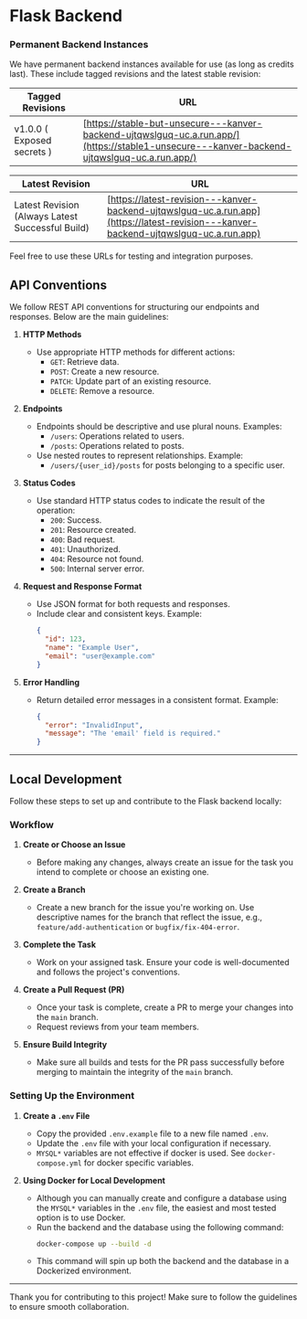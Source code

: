 # Flask Backend
### Permanent Backend Instances

We have permanent backend instances available for use (as long as credits last). These include tagged revisions and the latest stable revision:

| **Tagged Revisions** | **URL**                                      |
|-----------------------|----------------------------------------------|
| v1.0.0 ( Exposed secrets ) | [https://stable-but-unsecure---kanver-backend-ujtqwslguq-uc.a.run.app/](https://stable1-unsecure---kanver-backend-ujtqwslguq-uc.a.run.app/) |

| **Latest Revision**  | **URL**                                      |
|-----------------------|----------------------------------------------|
| Latest Revision (Always Latest Successful Build) | [https://latest-revision---kanver-backend-ujtqwslguq-uc.a.run.app](https://latest-revision---kanver-backend-ujtqwslguq-uc.a.run.app) |

Feel free to use these URLs for testing and integration purposes.

## API Conventions

We follow REST API conventions for structuring our endpoints and responses. Below are the main guidelines:

1. **HTTP Methods**
   - Use appropriate HTTP methods for different actions:
     - `GET`: Retrieve data.
     - `POST`: Create a new resource.
     <!-- - `PUT`: Update an existing resource entirely. -->
     - `PATCH`: Update part of an existing resource.
     - `DELETE`: Remove a resource.

2. **Endpoints**
   - Endpoints should be descriptive and use plural nouns. Examples:
     - `/users`: Operations related to users.
     - `/posts`: Operations related to posts.
   - Use nested routes to represent relationships. Example:
     - `/users/{user_id}/posts` for posts belonging to a specific user.

3. **Status Codes**
   - Use standard HTTP status codes to indicate the result of the operation:
     - `200`: Success.
     - `201`: Resource created.
     - `400`: Bad request.
     - `401`: Unauthorized.
     - `404`: Resource not found.
     - `500`: Internal server error.

4. **Request and Response Format**
   - Use JSON format for both requests and responses.
   - Include clear and consistent keys. Example:
     ```json
     {
       "id": 123,
       "name": "Example User",
       "email": "user@example.com"
     }
     ```

5. **Error Handling**
   - Return detailed error messages in a consistent format. Example:
     ```json
     {
       "error": "InvalidInput",
       "message": "The 'email' field is required."
     }
     ```
---

## Local Development

Follow these steps to set up and contribute to the Flask backend locally:

### Workflow

1. **Create or Choose an Issue**
   - Before making any changes, always create an issue for the task you intend to complete or choose an existing one.

2. **Create a Branch**
   - Create a new branch for the issue you're working on. Use descriptive names for the branch that reflect the issue, e.g., `feature/add-authentication` or `bugfix/fix-404-error`.

3. **Complete the Task**
   - Work on your assigned task. Ensure your code is well-documented and follows the project's conventions.

4. **Create a Pull Request (PR)**
   - Once your task is complete, create a PR to merge your changes into the `main` branch.
   - Request reviews from your team members.

5. **Ensure Build Integrity**
   - Make sure all builds and tests for the PR pass successfully before merging to maintain the integrity of the `main` branch.

### Setting Up the Environment

1. **Create a `.env` File**
   - Copy the provided `.env.example` file to a new file named `.env`.
   - Update the `.env` file with your local configuration if necessary.
   - `MYSQL*` variables are not effective if docker is used. See `docker-compose.yml` for docker specific variables.

2. **Using Docker for Local Development**
   - Although you can manually create and configure a database using the `MYSQL*` variables in the `.env` file, the easiest and most tested option is to use Docker.
   - Run the backend and the database using the following command:
     ```bash
     docker-compose up --build -d
     ```
   - This command will spin up both the backend and the database in a Dockerized environment.


---

Thank you for contributing to this project! Make sure to follow the guidelines to ensure smooth collaboration.
